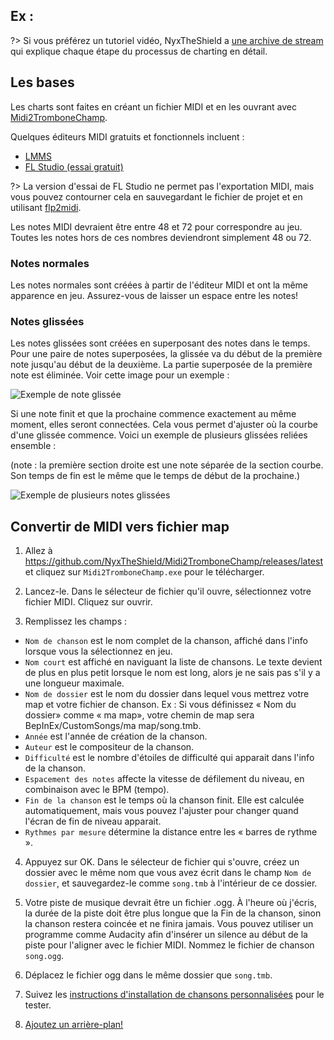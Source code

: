 Ex :
---

?> Si vous préférez un tutoriel vidéo, NyxTheShield a [une archive de stream](https://www.youtube.com/watch?v=ig27SlJveGs) qui explique chaque étape du processus de charting en détail.

## Les bases
Les charts sont faites en créant un fichier MIDI et en les ouvrant avec [Midi2TromboneChamp](https://github.com/NyxTheShield/Midi2TromboneChamp).

Quelques éditeurs MIDI gratuits et fonctionnels incluent :
- [LMMS](https://lmms.io/)
- [FL Studio (essai gratuit)](https://www.image-line.com/fl-studio-download/)

?> La version d'essai de FL Studio ne permet pas l'exportation MIDI, mais vous pouvez contourner cela en sauvegardant le fichier de projet et en utilisant [flp2midi](https://github.com/Kaydax/flp2midi).

Les notes MIDI devraient être entre 48 et 72 pour correspondre au jeu. Toutes les notes hors de ces nombres deviendront simplement 48 ou 72.

### Notes normales

Les notes normales sont créées à partir de l'éditeur MIDI et ont la même apparence en jeu. Assurez-vous de laisser un espace entre les notes!

### Notes glissées

Les notes glissées sont créées en superposant des notes dans le temps. Pour une paire de notes superposées, la glissée va du début de la première note jusqu'au début de la deuxième. La partie superposée de la première note est éliminée. Voir cette image pour un exemple :

![Exemple de note glissée](../docs/files/slide1.png)

Si une note finit et que la prochaine commence exactement au même moment, elles seront connectées. Cela vous permet d'ajuster où la courbe d'une glissée commence. Voici un exemple de plusieurs glissées reliées ensemble :

(note : la première section droite est une note séparée de la section courbe. Son temps de fin est le même que le temps de début de la prochaine.)

![Exemple de plusieurs notes glissées](../docs/files/slide2.png)

## Convertir de MIDI vers fichier map

1. Allez à <https://github.com/NyxTheShield/Midi2TromboneChamp/releases/latest> et cliquez sur `Midi2TromboneChamp.exe` pour le télécharger.

2. Lancez-le. Dans le sélecteur de fichier qu'il ouvre, sélectionnez votre fichier MIDI. Cliquez sur ouvrir.

3. Remplissez les champs :
 - `Nom de chanson` est le nom complet de la chanson, affiché dans l'info lorsque vous la sélectionnez en jeu.
 - `Nom court` est affiché en naviguant la liste de chansons. Le texte devient de plus en plus petit lorsque le nom est long, alors je ne sais pas s'il y a une longueur maximale.
 - `Nom de dossier` est le nom du dossier dans lequel vous mettrez votre map et votre fichier de chanson. Ex : Si vous définissez « Nom du dossier» comme « ma map», votre chemin de map sera BepInEx/CustomSongs/ma map/song.tmb.
 - `Année` est l'année de création de la chanson.
 - `Auteur` est le compositeur de la chanson.
 - `Difficulté` est le nombre d'étoiles de difficulté qui apparait dans l'info de la chanson.
 - `Espacement des notes` affecte la vitesse de défilement du niveau, en combinaison avec le BPM (tempo).
 - `Fin de la chanson` est le temps où la chanson finit. Elle est calculée automatiquement, mais vous pouvez l'ajuster pour changer quand l'écran de fin de niveau apparait.
 - `Rythmes par mesure` détermine la distance entre les « barres de rythme ».

4. Appuyez sur OK. Dans le sélecteur de fichier qui s'ouvre, créez un dossier avec le même nom que vous avez écrit dans le champ `Nom de dossier`, et sauvegardez-le comme `song.tmb` à l'intérieur de ce dossier.

5. Votre piste de musique devrait être un fichier .ogg. À l'heure où j'écris, la durée de la piste doit être plus longue que la Fin de la chanson, sinon la chanson restera coincée et ne finira jamais. Vous pouvez utiliser un programme comme Audacity afin d'insérer un silence au début de la piste pour l'aligner avec le fichier MIDI. Nommez le fichier de chanson `song.ogg`.

6. Déplacez le fichier ogg dans le même dossier que `song.tmb`.

7. Suivez les [instructions d'installation de chansons personnalisées](installing-songs) pour le tester.

8. [Ajoutez un arrière-plan!](chart-backgrounds)